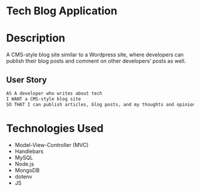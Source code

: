# Tech Blog Application

# Description
A CMS-style blog site similar to a Wordpress site, where developers can publish their blog posts and comment on other developers’ posts as well.

## User Story
```md
AS A developer who writes about tech
I WANT a CMS-style blog site
SO THAT I can publish articles, blog posts, and my thoughts and opinions
```


# Technologies Used
* Model-View-Controller (MVC)
* Handlebars
* MySQL
* Node.js
* MongoDB
* dotenv
* JS


